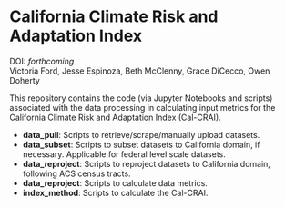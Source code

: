 # California Climate Risk and Adaptation Index

DOI: *forthcoming* <br>
Victoria Ford, Jesse Espinoza, Beth McClenny, Grace DiCecco, Owen Doherty

This repository contains the code (via Jupyter Notebooks and scripts) associated with the data processing in calculating input metrics for the California Climate Risk and Adaptation Index (Cal-CRAI). 
* **data_pull**: Scripts to retrieve/scrape/manually upload datasets.
* **data_subset**: Scripts to subset datasets to California domain, if necessary. Applicable for federal level scale datasets.
* **data_reproject**: Scripts to reproject datasets to California domain, following ACS census tracts.
* **data_reproject**: Scripts to calculate data metrics.
* **index_method**: Scripts to calculate the Cal-CRAI.
